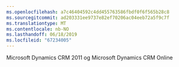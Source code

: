 ```yaml
---
ms.openlocfilehash: a7c46404592c4dd455763586fbdf0f6f565b28c8
ms.sourcegitcommit: ad203331ee9737e82ef70206ac04eeb72a5f9c7f
ms.translationtype: MT
ms.contentlocale: nb-NO
ms.lasthandoff: 06/18/2019
ms.locfileid: "67234005"
---
```

Microsoft Dynamics CRM 2011 og Microsoft Dynamics CRM Online